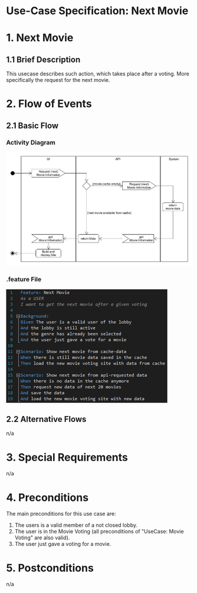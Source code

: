 # Use-Case Specification: Next Movie

# 1. Next Movie

## 1.1 Brief Description
This usecase describes such action, which takes place after a voting. More specifically the request for the next movie.


# 2. Flow of Events

## 2.1 Basic Flow

### Activity Diagram
![ActivityDiagram for MovieVoting](./Screenshots/ActivityDiagram_NextMovie.jpg)

### .feature File
![Feature File - Movie Voting](./Screenshots/feature-file.png)


## 2.2 Alternative Flows
n/a

# 3. Special Requirements
n/a

# 4. Preconditions
The main preconditions for this use case are:

 1. The users is a valid member of a not closed lobby.
 4. The user is in the Movie Voting (all preconditions of "UseCase: Movie Voting" are also valid).
 5. The user just gave a voting for a movie.

# 5. Postconditions
n/a
